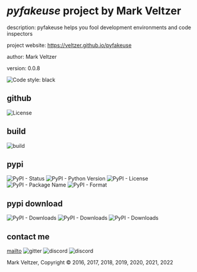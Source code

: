 # *pyfakeuse* project by Mark Veltzer

description: pyfakeuse helps you fool development environments and code inspectors

project website: https://veltzer.github.io/pyfakeuse

author: Mark Veltzer

version: 0.0.8

![Code style: black](https://img.shields.io/badge/code%20style-black-000000.svg)

## github

![License](https://img.shields.io/github/license/veltzer/pytconf)

## build

![build](https://github.com/veltzer/pyfakeuse/workflows/build/badge.svg)

## pypi

![PyPI - Status](https://img.shields.io/pypi/status/pyfakeuse)
![PyPI - Python Version](https://img.shields.io/pypi/pyversions/pyfakeuse)
![PyPI - License](https://img.shields.io/pypi/l/pyfakeuse)
![PyPI - Package Name](https://img.shields.io/pypi/v/pyfakeuse)
![PyPI - Format](https://img.shields.io/pypi/format/pyfakeuse)

## pypi download

![PyPI - Downloads](https://img.shields.io/pypi/dd/pyfakeuse)
![PyPI - Downloads](https://img.shields.io/pypi/dw/pyfakeuse)
![PyPI - Downloads](https://img.shields.io/pypi/dm/pyfakeuse)



## contact me
[mailto](mailto:mark.veltzer@gmail.com)
![gitter](https://img.shields.io/gitter/room/veltzer/mark.veltzer)
![discord](https://img.shields.io/discord/719336281624281119)
![discord](https://img.shields.io/discord/719336282194444302)

Mark Veltzer, Copyright © 2016, 2017, 2018, 2019, 2020, 2021, 2022
